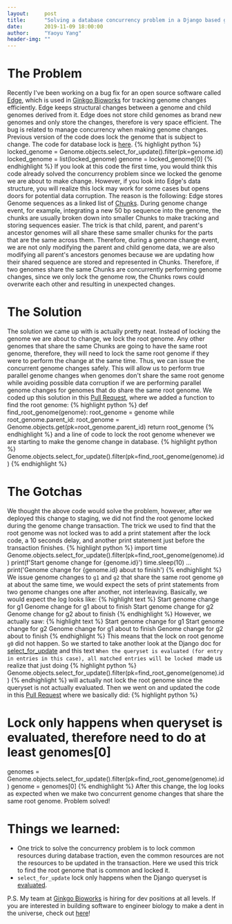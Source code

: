 ```yaml
---
layout:     post
title:      "Solving a database concurrency problem in a Django based genome tracking software"
date:       2019-11-09 18:00:00
author:     "Yaoyu Yang"
header-img: ""
---
```


# The Problem
Recently I've been working on a bug fix for an open source software called [Edge](https://github.com/ginkgobioworks/edge), which is used in [Ginkgo Bioworks](https://github.com/ginkgobioworks/) for tracking genome changes efficiently. Edge keeps structural changes between a genome and child genomes derived from it. Edge does not store child genomes as brand new genomes and only store the changes, therefore is very space efficient. The bug is related to manage concurrency when making genome changes. Previous version of the code does lock the genome that is subject to change. The code for database lock is [here](https://github.com/ginkgobioworks/edge/blob/d675b24ca541f325298cc67fb458bfcf6deb18f7/src/edge/recombine.py#L556).
{% highlight python %}
locked_genome = Genome.objects.select_for_update().filter(pk=genome.id)
locked_genome = list(locked_genome)
genome = locked_genome[0]
{% endhighlight %}
If you look at this code the first time, you would think this code already solved the concurrency problem since we locked the genome we are about to make change. However, if you look into Edge's data structure, you will realize this lock may work for some cases but opens doors for potential data corruption. The reason is the following: Edge stores Genome sequences as a linked list of [Chunks](https://github.com/ginkgobioworks/edge/blob/master/src/edge/models/chunk.py#L80). During genome change event, for example, integrating a new 50 bp sequence into the genome, the chunks are usually broken down into smaller Chunks to make tracking and storing sequences easier. The trick is that child, parent, and parent's ancestor genomes will all share these same smaller chunks for the parts that are the same across them. Therefore, during a genome change event, we are not only modifying the parent and child genome data, we are also modifying all parent's ancestors genomes because we are updating how their shared sequence are stored and represented in Chunks. Therefore, if two genomes share the same Chunks are concurrently performing genome changes, since we only lock the genome row, the Chunks rows could overwrite each other and resulting in unexpected changes.
# The Solution
The solution we came up with is actually pretty neat. Instead of locking the genome we are about to change, we lock the root genome. Any other genomes that share the same Chunks are going to have the same root genome, therefore, they will need to lock the same root genome if they were to perform the change at the same time. Thus, we can issue the concurrent genome changes safely. This will allow us to perform true parallel genome changes when genomes don't share the same root genome while avoiding possible data corruption if we are performing parallel genome changes for genomes that do share the same root genome.
We coded up this solution in this [Pull Request](https://github.com/ginkgobioworks/edge/pull/33), where we added a function to find the root genome:
{% highlight python %}
def find_root_genome(genome):
    root_genome = genome
    while root_genome.parent_id:
        root_genome = Genome.objects.get(pk=root_genome.parent_id)
    return root_genome
{% endhighlight %}
and a line of code to lock the root genome whenever we are starting to make the genome change in database.
{% highlight python %}
Genome.objects.select_for_update().filter(pk=find_root_genome(genome).id)
{% endhighlight %}
# The Gotchas
We thought the above code would solve the problem, however, after we deployed this change to staging, we did not find the root genome locked during the genome change transaction. The trick we used to find that the root genome was not locked was to add a print statement after the lock code, a 10 seconds delay, and another print statement just before the transaction finishes.
{% highlight python %}
import time
Genome.objects.select_for_update().filter(pk=find_root_genome(genome).id)
print(f'Start genome change for {genome.id}')
time.sleep(10)
...
print('Genome change for {genome.id} about to finish')
{% endhighlight %}
We issue genome changes to `g1` and `g2` that share the same root genome `g0` at about the same time, we would expect the sets of print statements from two genome changes one after another, not interleaving. Basically, we would expect the log looks like:
{% highlight text %}
Start genome change for g1
Genome change for g1 about to finish
Start genome change for g2
Genome change for g2 about to finish
{% endhighlight %}
However, we actually saw:
{% highlight text %}
Start genome change for g1
Start genome change for g2
Genome change for g1 about to finish
Genome change for g2 about to finish
{% endhighlight %}
This means that the lock on root genome `g0` did not happen. So we started to take another look at the Django doc for [select_for_update](https://docs.djangoproject.com/en/2.2/ref/models/querysets/#select-for-update) and this text `When the queryset is evaluated (for entry in entries in this case), all matched entries will be locked ` made us realize that just doing
{% highlight python %}
Genome.objects.select_for_update().filter(pk=find_root_genome(genome).id)
{% endhighlight %}
will actually not lock the root genome since the queryset is not actually evaluated. Then we went on and updated the code in this [Pull Request](https://github.com/ginkgobioworks/edge/pull/35) where we basically did:
{% highlight python %}
# Lock only happens when queryset is evaluated, therefore need to do at least genomes[0]
genomes = Genome.objects.select_for_update().filter(pk=find_root_genome(genome).id)
genome = genomes[0]
{% endhighlight %}
After this change, the log looks as expected when we make two concurrent genome changes that share the same root genome. Problem solved!
# Things we learned:

* One trick to solve the concurrency problem is to lock common resources during database traction, even the common resources are not the resources to be updated in the transaction. Here we used this trick to find the root genome that is common and locked it.
* `select_for_update` lock only happens when the Django queryset is [evaluated](https://docs.djangoproject.com/en/2.2/ref/models/querysets/#when-querysets-are-evaluated).

P.S. My team at [Ginkgo Bioworks](https://www.ginkgobioworks.com/) is hiring for dev positions at all levels. If you are interested in building software to engineer biology to make a dent in the universe, check out [here](https://www.ginkgobioworks.com/careers/)!
